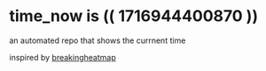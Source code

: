 # time_now is (( 1716944400870 ))

an automated repo that shows the currnent time

inspired by [breakingheatmap](https://github.com/breakingheatmap/breakingheatmap)